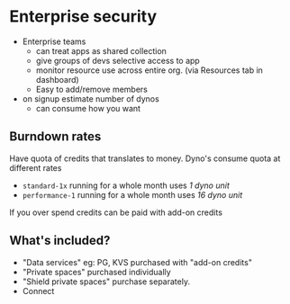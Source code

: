 # Enterprise security

- Enterprise teams
  - can treat apps as shared collection
  - give groups of devs selective access to app
  - monitor resource use across entire org. (via Resources tab in dashboard)
  - Easy to add/remove members
- on signup estimate number of dynos
  - can consume how you want

## Burndown rates

Have quota of credits that translates to money.
Dyno's consume quota at different rates

- `standard-1x` running for a whole month uses _1 dyno unit_
- `performance-1` running for a whole month uses _16 dyno unit_

If you over spend credits can be paid with add-on credits

## What's included?

- "Data services" eg: PG, KVS purchased with "add-on credits"
- "Private spaces" purchased individually
- "Shield private spaces" purchase separately.
- Connect
